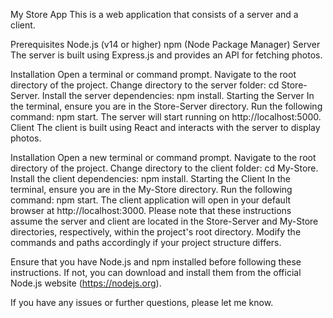 My Store App
This is a web application that consists of a server and a client.

Prerequisites
Node.js (v14 or higher)
npm (Node Package Manager)
Server
The server is built using Express.js and provides an API for fetching photos.

Installation
Open a terminal or command prompt.
Navigate to the root directory of the project.
Change directory to the server folder: cd Store-Server.
Install the server dependencies: npm install.
Starting the Server
In the terminal, ensure you are in the Store-Server directory.
Run the following command: npm start.
The server will start running on http://localhost:5000.
Client
The client is built using React and interacts with the server to display photos.

Installation
Open a new terminal or command prompt.
Navigate to the root directory of the project.
Change directory to the client folder: cd My-Store.
Install the client dependencies: npm install.
Starting the Client
In the terminal, ensure you are in the My-Store directory.
Run the following command: npm start.
The client application will open in your default browser at http://localhost:3000.
Please note that these instructions assume the server and client are located in the Store-Server and My-Store directories, respectively, within the project's root directory. Modify the commands and paths accordingly if your project structure differs.

Ensure that you have Node.js and npm installed before following these instructions. If not, you can download and install them from the official Node.js website (https://nodejs.org).

If you have any issues or further questions, please let me know.